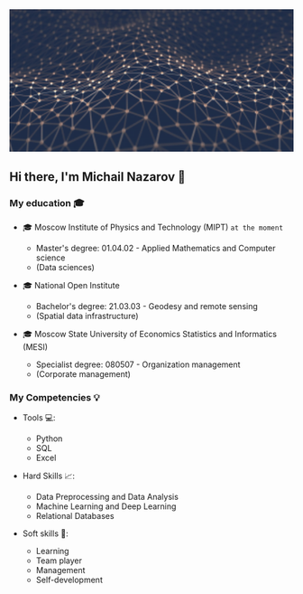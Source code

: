 <img src='data/headimg.png' width=800>

## Hi there, I'm Michail Nazarov 👋

### My education 🎓

- 🎓  Moscow Institute of Physics and Technology (MIPT)  `at the moment`

  - Master's degree: 01.04.02 - Applied Mathematics and Computer science
  - (Data sciences)
- 🎓 National Open Institute

  - Bachelor's degree: 21.03.03 - Geodesy and remote sensing
  - (Spatial data infrastructure)
- 🎓 Moscow State University of Economics Statistics and Informatics (MESI)

  - Specialist degree: 080507 - Organization management
  - (Сorporate management)

### My Competencies 💡

- Tools 💻:

  - Python
  - SQL
  - Excel
- Hard Skills 📈:

  - Data Preprocessing and Data Analysis
  - Machine Learning and Deep Learning
  - Relational Databases
- Soft skills 👔:

  - Learning
  - Team player
  - Management
  - Self-development

<!--
**NazarovMichail/NazarovMichail** is a ✨ _special_ ✨ repository because its `README.md` (this file) appears on your GitHub profile.

Here are some ideas to get you started:

- 🔭 I’m currently working on ...
- 🌱 I’m currently learning ...
- 👯 I’m looking to collaborate on ...
- 🤔 I’m looking for help with ...
- 💬 Ask me about ...
- 📫 How to reach me: ...
- 😄 Pronouns: ...
- ⚡ Fun fact: ...
-->
